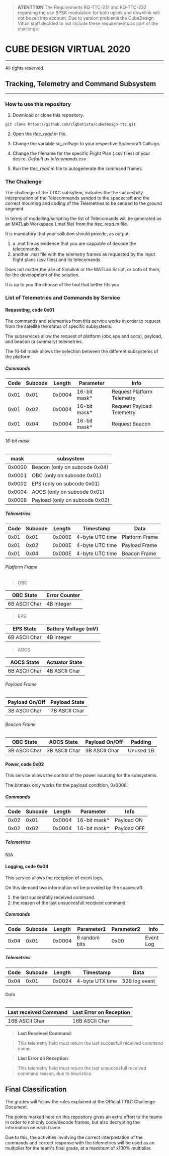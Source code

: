 > **ATENTTION** The Requirements RQ-TTC-231 and RQ-TTC-232 regarding the use BPSK modulation for both uplink and downlink will not be put into account.
> Due to version problems the CubeDesign Vitual staff decided to not include these requirements as part of the challenge.

# CUBE DESIGN VIRTUAL 2020
-----------------------------------------------

All rights reserved.

## Tracking, Telemetry and Command Subsystem
-----------------------------------------------

### How to use this repository

1. Download or clone this repository.

```
git clone https://github.com/clgbatista/cubedesign-ttc.git
```

2. Open the *ttec_read.m* file.

3. Change the variable *sc_callsign* to your respective Spacecraft Callsign.

4. Change the filename for the specific Flight Plan (.csv files) of your desire. *Default as telecomands.csv*

5. Run the *ttec_read.m* file to autogenerate the command frames.

### The Challenge

The challenge of the TT&C subsytem, includes the the succesfully interpretation of the Telecommands sended to the spacecraft and the correct mounting and coding of the Telemetries to be sended to the ground segment.

In terms of modelling/scripting the list of Telecomands will be generated as an MATLab Workspace (.mat file) from the *ttec_read.m* file.

It is mandatory that your sollution should provide, as output:

1. a .mat file as evidence that you are cappable of decode the telecomands;
2. another .mat file with the telemetry frames as requested by the input flight plans (csv files) and its telecomands.

Does not matter the use of Simulink or the MATLab Script, or both of them, for the development of the solution.

It is up to you the choose of the tool that better fits you.

### List of Telemetries and Commands by Service

#### Requesting, code 0x01

The commands and telemetries from this service works in order to request from the satellite the status of specific subsystems.

The subservices allow the request of platform (obc,eps and aocs), payload, and beacon (a summary) telemetries.

The 16-bit mask allows the selection between the different subsystems of the platform.

##### Commands

Code	|Subcode	|Length	|Parameter	| Info
--------|---------------|-------|---------------|------
0x01	|0x01		|0x0004	|16-bit mask*	| Request Platform Telemetry
0x01	|0x02		|0x0004	|16-bit mask*	| Request Payload Telemetry
0x01	|0x04		|0x0004	|16-bit mask*	| Request Beacon

###### 16-bit mask

mask		| subsystem
----------------|---------------------------
0x0000		| Beacon (only on subcode 0x04)
0x0001		| OBC (only on subcode 0x01)
0x0002		| EPS (only on subcode 0x01)
0x0004		| AOCS (only on subcode 0x01)
0x0008		| Payload (only on subcode 0x02)

##### Telemetries

Code	|Subcode	|Length	|Timestamp	| Data
--------|---------------|-------|---------------|------
0x01	|0x01		|0x000E	|4-byte UTC time| Platform Frame
0x01	|0x02		|0x000E	|4-byte UTC time| Payload Frame
0x01	|0x04		|0x000E	|4-byte UTC time| Beacon Frame

###### Platform Frame

>OBC

OBC State	| Error Counter	
----------------|-------------------
6B ASCII Char	| 4B Integer

>EPS

EPS State	| Battery Voltage (mV)
----------------|-------------------
6B ASCII Char	| 4B Integer

>AOCS

AOCS State	| Actuator State	
----------------|-------------------
6B ASCII Char	| 4B ASCII Char

###### Payload Frame

Payload On/Off	|Payload State 
----------------|-------------------------------------
3B ASCII Char	|7B ASCII Char


###### Beacon Frame

OBC State	| AOCS State	| Payload On/Off	|Padding
----------------|---------------|-----------------------|--------
3B ASCII Char	|3B ASCII Char	|3B ASCII Char		|Unused 1B

#### Power, code 0x02

This service allows the control of the power sourcing for the subsystems.

The bitmask only works for the payload condition, 0x0008.

##### Commands

Code	|Subcode	|Length	|Parameter	| Info
--------|---------------|-------|---------------|------
0x02	|0x01		|0x0004	|16-bit mask*	| Payload ON
0x02	|0x02		|0x0004	|16-bit mask*	| Payload OFF

##### Telemetries

N/A

#### Logging, code 0x04

This service allows the reception of event logs.

On this demand two information wil be provided by the spacecraft:
1. the last succesfully received command.
2. the reason of the last unsuccesfull received command.

##### Commands

Code	|Subcode	|Length	|Parameter1	|Parameter2	| Info
--------|---------------|-------|---------------|---------------|------------
0x04	|0x01		|0x0004	|8 random bits	|0x00		| Event Log

##### Telemetries

Code	|Subcode	|Length	|Timestamp	| Data
--------|---------------|-------|---------------|------
0x04	|0x01		|0x0024	|4-byte UTX time| 32B log event

###### Data

Last received Command	|Last Error on Reception
------------------------|--------------------------
16B ASCII Char		|16B ASCII Char

>**Last Received Command**:

>This telemetry field must return the last succesfull received command name.

>**Last Error on Reception**:

>This telemetry field must return the last unsuccesfull received command reason, due to heuristics. 

## Final Classification

The grades will follow the rules explained at the Official TT&C Challenge Document.

The points marked here on this repository gives an extra effort to the teams in order to not only code/decode frames, but also decrypting the information on each frame.

Due to this, the activities involving the correct interpretation of the commands and correct response with the telemetries will be used as an multiplier for the team's final grade, at a maximum of x100% multiplier. 


